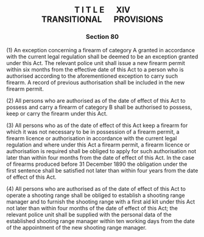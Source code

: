 ## <a name="title_14"></a><p align="center">T I T L E &emsp; XIV<br /> TRANSITIONAL &emsp; PROVISIONS</p>

### <a name="section_80"></a><p align="center">Section 80</p>

(1) An exception concerning a firearm of category A granted in accordance with the current legal regulation shall be deemed to be an exception granted under this Act. The relevant police unit shall issue a new firearm permit within six months from the effective date of this Act to a person who is authorised according to the aforementioned exception to carry such firearm. A record of previous authorisation shall be included in the new firearm permit.

(2) All persons who are authorised as of the date of effect of this Act to possess and carry a firearm of category B shall be authorised to possess, keep or carry the firearm under this Act.

(3) All persons who as of the date of effect of this Act keep a firearm for which it was not necessary to be in possession of a firearm permit, a firearm licence or authorisation in accordance with the current legal regulation and where under this Act a firearm permit, a firearm licence or authorisation is required shall be obliged to apply for such authorisation not later than within four months from the date of effect of this Act. In the case of firearms produced before 31 December 1890 the obligation under the first sentence shall be satisfied not later than within four years from the date of effect of this Act.

(4) All persons who are authorised as of the date of effect of this Act to operate a shooting range shall be obliged to establish a shooting range manager and to furnish the shooting range with a first aid kit under this Act not later than within four months of the date of effect of this Act; the relevant police unit shall be supplied with the personal data of the established shooting range manager within ten working days from the date of the appointment of the new shooting range manager.

